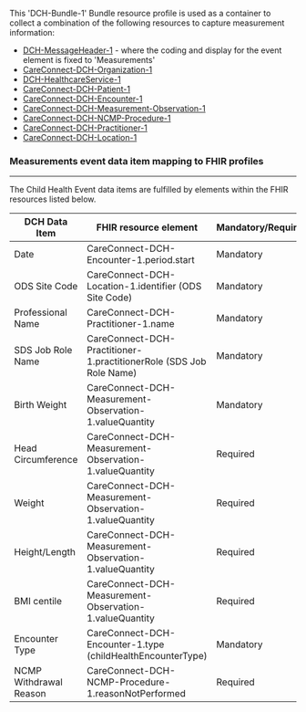 This 'DCH-Bundle-1' Bundle resource profile is used as a container to collect a combination of the following resources to capture measurement information:

- [DCH-MessageHeader-1] - where the coding and display for the event element is fixed to 'Measurements'
- [CareConnect-DCH-Organization-1]
- [DCH-HealthcareService-1]
- [CareConnect-DCH-Patient-1]
- [CareConnect-DCH-Encounter-1]
- [CareConnect-DCH-Measurement-Observation-1]
- [CareConnect-DCH-NCMP-Procedure-1]
- [CareConnect-DCH-Practitioner-1]
- [CareConnect-DCH-Location-1]


### Measurements event data item mapping to FHIR profiles ###
----------
The Child Health Event data items are fulfilled by elements within the FHIR resources listed below.
                                                                                                   
| DCH Data Item          | FHIR resource element                                               | Mandatory/Required/Optional |
|------------------------|---------------------------------------------------------------------|-----------------------------|
| Date                   | CareConnect-DCH-Encounter-1.period.start                            | Mandatory                   |
| ODS Site Code          | CareConnect-DCH-Location-1.identifier (ODS Site Code)               | Mandatory                   |
| Professional Name      | CareConnect-DCH-Practitioner-1.name                                 | Mandatory                   |
| SDS Job Role Name      | CareConnect-DCH-Practitioner-1.practitionerRole (SDS Job Role Name) | Mandatory                   |
| Birth Weight           | CareConnect-DCH-Measurement-Observation-1.valueQuantity             | Mandatory                   |
| Head Circumference     | CareConnect-DCH-Measurement-Observation-1.valueQuantity             | Required                    |
| Weight                 | CareConnect-DCH-Measurement-Observation-1.valueQuantity             | Required                    |
| Height/Length          | CareConnect-DCH-Measurement-Observation-1.valueQuantity             | Required                    |
| BMI centile            | CareConnect-DCH-Measurement-Observation-1.valueQuantity             | Required                    |
| Encounter Type         | CareConnect-DCH-Encounter-1.type (childHealthEncounterType)         | Mandatory                   |
| NCMP Withdrawal Reason | CareConnect-DCH-NCMP-Procedure-1.reasonNotPerformed                 | Required                    |

[DCH-MessageHeader-1]:dch-messageheader-1.html
[CareConnect-DCH-Organization-1]:careconnect-dch-organization-1.html
[CareConnect-DCH-Patient-1]:careconnect-dch-patient-1.html
[CareConnect-DCH-Encounter-1]:careconnect-dch-encounter-1.html
[CareConnect-DCH-Practitioner-1]:careconnect-dch-practitioner-1.html
[CareConnect-DCH-Location-1]:careconnect-dch-location-1.html
[CareConnect-DCH-Measurement-Observation-1]:careconnect-dch-measurement-observation-1.html
[CareConnect-DCH-NCMP-Procedure-1]:careconnect-dch-ncmp-procedure-1.html
[DCH-HealthcareService-1]:dch-healthcareservice-1.html